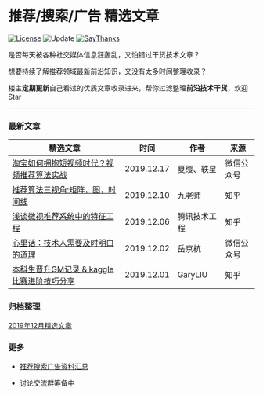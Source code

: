 推荐/搜索/广告 精选文章
===
[![License](https://img.shields.io/badge/license-MIT-blue.svg)](./LICENSE.md) ![Update](https://img.shields.io/badge/update-weekly-green.svg)  [![SayThanks](https://img.shields.io/badge/say-thanks-ff69f4.svg)](https://saythanks.io/to/kamyu104) 

是否每天被各种社交媒体信息狂轰乱，又怕错过干货技术文章？

想要持续了解推荐领域最新前沿知识，又没有太多时间整理收录？

楼主**定期更新**自己看过的优质文章收录进来，帮你过滤整理**前沿技术干货**，欢迎Star

---
### 最新文章

| 精选文章 | 时间 | 作者 | 来源 |
|----|----------|-----------|------|
| [淘宝如何拥抱短视频时代？视频推荐算法实战](https://mp.weixin.qq.com/s/8N09Argm9sNJRYipq3Mipw)  | 2019.12.17 | 夏缨、轶星 | 微信公众号
| [推荐算法三视角:矩阵，图，时间线](https://zhuanlan.zhihu.com/p/95350982)  | 2019.12.10 | 九老师 | 知乎
| [浅谈微视推荐系统中的特征工程](https://zhuanlan.zhihu.com/p/95779014)  | 2019.12.06 | 腾讯技术工程 | 知乎
| [心里话：技术人需要及时明白的道理](https://mp.weixin.qq.com/s/N7PJet0SCuQ9CZEU0o-O6Q)  | 2019.12.02 | 岳京杭 | 微信公众号
| [本科生晋升GM记录 & kaggle比赛进阶技巧分享](https://zhuanlan.zhihu.com/p/93806755)  | 2019.12.01 | GaryLIU | 知乎

### 归档整理
[2019年12月精选文章]()

### 更多
- [推荐搜索广告资料汇总](https://github.com/mJackie/RecSys)

- 讨论交流群筹备中

















